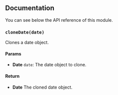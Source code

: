 ## Documentation

You can see below the API reference of this module.

### `cloneDate(date)`
Clones a date object.

#### Params

- **Date** `date`: The date object to clone.

#### Return
- **Date** The cloned date object.

